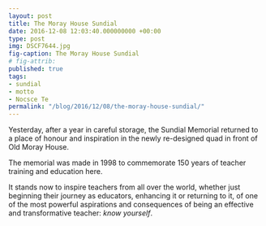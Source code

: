 ```yaml
---
layout: post
title: The Moray House Sundial
date: 2016-12-08 12:03:40.000000000 +00:00
type: post
img: DSCF7644.jpg
fig-caption: The Moray House Sundial
# fig-attrib: 
published: true
tags:
- sundial
- motto
- Nocsce Te
permalink: "/blog/2016/12/08/the-moray-house-sundial/"
---
```

Yesterday, after a year in careful storage, the Sundial Memorial returned to a place of honour and inspiration in the newly re-designed quad in front of Old Moray House.

The memorial was made in 1998 to commemorate 150 years of teacher training and education here.

It stands now to inspire teachers from all over the world, whether just beginning their journey as educators, enhancing it or returning to it, of one of the most powerful aspirations and consequences of being an effective and transformative teacher: *know yourself*.
